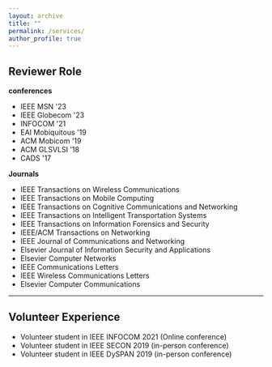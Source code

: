 ```yaml
---
layout: archive
title: ""
permalink: /services/
author_profile: true
---
```

## Reviewer Role

**conferences**
* IEEE MSN '23
* IEEE Globecom '23
* INFOCOM '21
* EAI Mobiquitous '19
* ACM Mobicom '19
* ACM GLSVLSI '18
* CADS '17


**Journals**
* IEEE Transactions on Wireless Communications 
* IEEE Transactions on Mobile Computing
* IEEE Transactions on Cognitive Communications and Networking
* IEEE Transactions on Intelligent Transportation Systems
* IEEE Transactions on Information Forensics and Security
* IEEE/ACM Transactions on Networking
* IEEE Journal of Communications and Networking
* Elsevier Journal of Information Security and Applications
* Elsevier Computer Networks
* IEEE Communications Letters
* IEEE Wireless Communications Letters
* Elsevier Computer Communications

------------------------------------------------------------------------------------

## Volunteer Experience

* Volunteer student in IEEE INFOCOM 2021 (Online conference)
* Volunteer student in IEEE SECON 2019 (in-person conference)
* Volunteer student in IEEE DySPAN 2019 (in-person conference)

